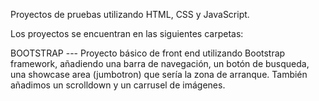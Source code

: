 Proyectos de pruebas utilizando HTML, CSS y JavaScript.

Los proyectos se encuentran en las siguientes carpetas:

BOOTSTRAP --- Proyecto básico de front end utilizando Bootstrap framework, añadiendo una barra de navegación, 
un botón de busqueda, una showcase area (jumbotron) que sería la zona de arranque. 
También añadimos un scrolldown y un carrusel de imágenes.
